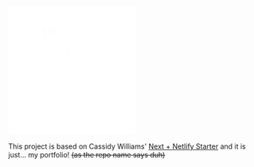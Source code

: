 ![enter image description here](https://raw.githubusercontent.com/nocategory/nocategory/master/avatar.gif)

This project is based on Cassidy Williams' [Next + Netlify Starter](https://github.com/cassidoo/next-netlify-starter) and it is just... my portfolio! ~~(as the repo name says duh)~~
